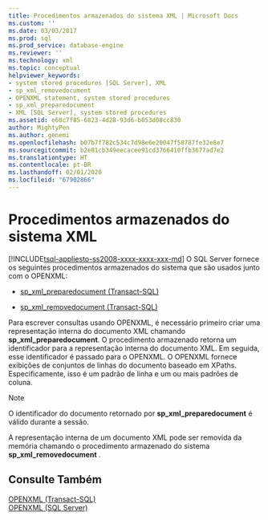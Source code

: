 ```yaml
---
title: Procedimentos armazenados do sistema XML | Microsoft Docs
ms.custom: ''
ms.date: 03/03/2017
ms.prod: sql
ms.prod_service: database-engine
ms.reviewer: ''
ms.technology: xml
ms.topic: conceptual
helpviewer_keywords:
- system stored procedures [SQL Server], XML
- sp_xml_removedocument
- OPENXML statement, system stored procedures
- sp_xml_preparedocument
- XML [SQL Server], system stored procedures
ms.assetid: e60c7f85-6823-4d28-93d6-b053d08cc830
author: MightyPen
ms.author: genemi
ms.openlocfilehash: b07b7f782c534c7d98e6e20047f58787fe32e8e7
ms.sourcegitcommit: b2e81cb349eecacee91cd3766410ffb3677ad7e2
ms.translationtype: HT
ms.contentlocale: pt-BR
ms.lasthandoff: 02/01/2020
ms.locfileid: "67902866"
---
```

# <a name="xml-system-stored-procedures"></a>Procedimentos armazenados do sistema XML
[!INCLUDE[tsql-appliesto-ss2008-xxxx-xxxx-xxx-md](../../includes/tsql-appliesto-ss2008-xxxx-xxxx-xxx-md.md)]
  O SQL Server fornece os seguintes procedimentos armazenados do sistema que são usados junto com o OPENXML:  
  
-   [sp_xml_preparedocument &#40;Transact-SQL&#41;](../../relational-databases/system-stored-procedures/sp-xml-preparedocument-transact-sql.md)  
  
-   [sp_xml_removedocument &#40;Transact-SQL&#41;](../../relational-databases/system-stored-procedures/sp-xml-removedocument-transact-sql.md)  
  
 Para escrever consultas usando OPENXML, é necessário primeiro criar uma representação interna do documento XML chamando **sp_xml_preparedocument**. O procedimento armazenado retorna um identificador para a representação interna do documento XML. Em seguida, esse identificador é passado para o OPENXML. O OPENXML fornece exibições de conjuntos de linhas do documento baseado em XPaths. Especificamente, isso é um padrão de linha e um ou mais padrões de coluna.  
  
> [!NOTE]  
>  O identificador do documento retornado por **sp_xml_preparedocument** é válido durante a sessão.  
  
 A representação interna de um documento XML pode ser removida da memória chamando o procedimento armazenado do sistema **sp_xml_removedocument** .  
  
## <a name="see-also"></a>Consulte Também  
 [OPENXML &#40;Transact-SQL&#41;](../../t-sql/functions/openxml-transact-sql.md)   
 [OPENXML &#40;SQL Server&#41;](../../relational-databases/xml/openxml-sql-server.md)  
  
  
